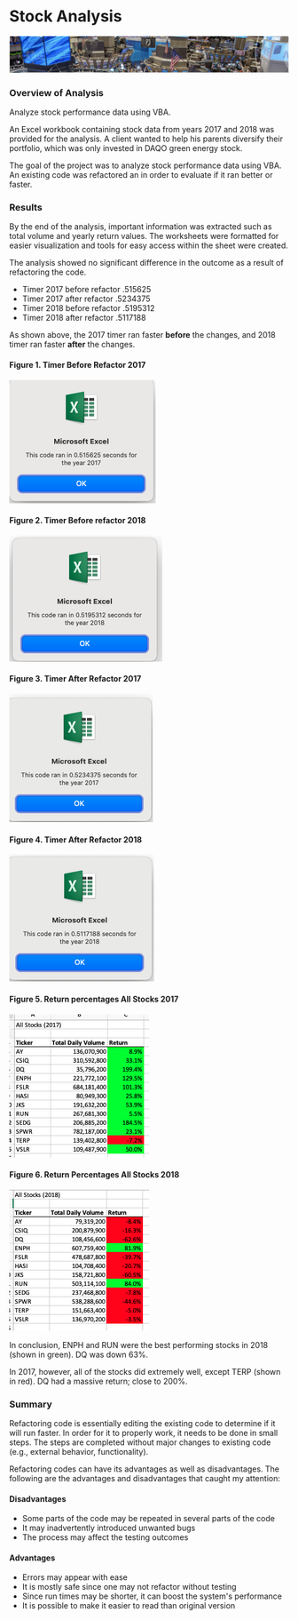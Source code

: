 # Stock Analysis
![mod2.png](Resources/mod2.png)

### Overview of Analysis

Analyze stock performance data using VBA.

An Excel workbook containing stock data from years 2017 and 2018 was provided for the analysis. A client wanted to help his parents diversify their portfolio, which was only invested in DAQO green energy stock. 

The goal of the project was to analyze stock performance data using VBA. An existing code was refactored an in order to evaluate if it ran better or faster.


### Results

By the end of the analysis, important information was extracted such as total volume and yearly return values. The worksheets were formatted for easier visualization and tools for easy access within the sheet were created.

The analysis showed no significant difference in the outcome as a result of refactoring the code.

- Timer 2017 before refactor .515625
- Timer 2017 after refactor .5234375
- Timer 2018 before refactor .5195312
- Timer 2018 after refactor .5117188

As shown above, the 2017 timer ran faster **before** the changes, and 2018 timer ran faster **after** the changes. 

#### Figure 1. Timer Before Refactor 2017
![2017_Timer_Before_Refactor.PNG](Resources/2017_Timer_Before_Refactor.png)


#### Figure 2. Timer Before refactor 2018
![2018_Timer_Before_Refactor.PNG](Resources/2018_Timer_Before_Refactor.png)


#### Figure 3. Timer After Refactor 2017

![VBA_Challenge_2017.PNG](Resources/VBA_Challenge_2017.png)


#### Figure 4. Timer After Refactor 2018

![VBA_Challenge_2018.PNG](Resources/VBA_Challenge_2018.png)

#### Figure 5. Return percentages  All Stocks 2017

![All_Stocks_2017.PNG](Resources/All_Stocks_2017.png)

#### Figure 6. Return Percentages All Stocks 2018

![All_Stocks_2018.PNG](Resources/All_Stocks_2018.png)

In conclusion, ENPH and RUN were the best performing stocks in 2018 (shown in green). DQ was down 63%. 

In 2017, however, all of the stocks did extremely well, except TERP (shown in red). DQ had a massive return; close to 200%. 


### Summary

Refactoring code is essentially editing the existing code to determine if it will run faster. In order for it to properly work, it needs to be done in small steps. The steps are completed without major changes to existing code (e.g., external behavior, functionality).

Refactoring codes can have its advantages as well as disadvantages. The following are the advantages and disadvantages that caught my attention:


#### Disadvantages

- Some parts of the code may be repeated in several parts of the code
- It may inadvertently introduced unwanted bugs
- The process may affect the testing outcomes

#### Advantages

- Errors may appear with ease
- It is mostly safe since one may not refactor without testing
- Since run times may be shorter, it can boost the system's performance
- It is possible to make it easier to read than original version
